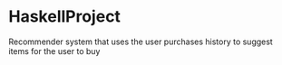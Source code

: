 # HaskellProject
Recommender system that uses the user purchases history to suggest items for the user to buy
